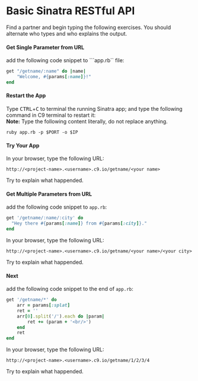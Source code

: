 # Basic Sinatra RESTful API

Find a partner and begin typing the following exercises. You should alternate who types and who explains the output.

#### Get Single Parameter from URL
add the following code snippet to ```app.rb`` file:
```ruby
get "/getname/:name" do |name|
    "Welcome, #{params[:name]}!"
end
```
#### Restart the App
Type <kbd>CTRL</kbd>+<kbd>C</kbd> to terminal the running Sinatra app; and type the following command in C9 terminal to restart it:  
**Note:** Type the following content literally, do not replace anything.
```
ruby app.rb -p $PORT -o $IP
```
#### Try Your App
In your browser, type the following URL:
```
http://<project-name>.<username>.c9.io/getname/<your name>
```
Try to explain what happended.


#### Get Multiple Parameters from URL
add the following code snippet to ```app.rb```:
```ruby
get '/getname/:name/:city' do
  "Hey there #{params[:name]} from #{params[:city]}."
end
```
In your browser, type the following URL:
```
http://<project-name>.<username>.c9.io/getname/<your name>/<your city>
```
Try to explain what happended.


#### Next
add the following code snippet to the end of ```app.rb```:
```ruby
get '/getname/*' do
    arr = params[:splat]
    ret = ''
    arr[0].split('/').each do |param| 
        ret += (param + '<br/>')
    end
    ret
end
```
In your browser, type the following URL:
```
http://<project-name>.<username>.c9.io/getname/1/2/3/4
```
Try to explain what happended.


